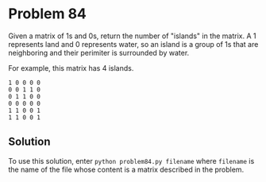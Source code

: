 # Problem 84
Given a matrix of 1s and 0s, return the number of "islands" in the matrix.
A 1 represents land and 0 represents water, so an island is a group of 1s
that are neighboring and their perimiter is surrounded by water.

For example, this matrix has 4 islands.

	1 0 0 0 0
	0 0 1 1 0
	0 1 1 0 0
	0 0 0 0 0
	1 1 0 0 1
	1 1 0 0 1

## Solution
To use this solution, enter `python problem84.py filename` where `filename`
is the name of the file whose content is a matrix described in the problem.